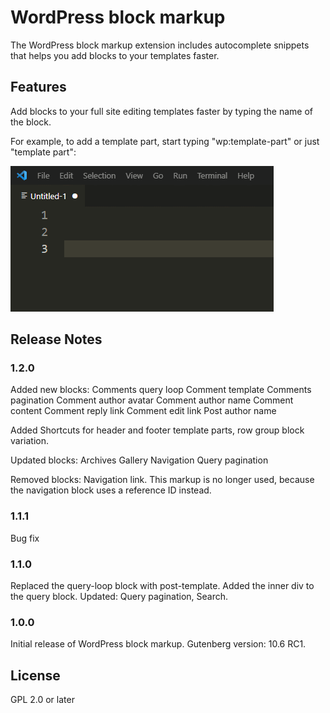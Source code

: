 # WordPress block markup

The WordPress block markup extension includes autocomplete snippets that helps you add blocks to your templates faster.

## Features

Add blocks to your full site editing templates faster by typing the name of the block.

For example, to add a template part, start typing "wp:template-part" or just "template part":

![Template part](images/template-part-animation.gif)

## Release Notes

### 1.2.0

Added new blocks:
Comments query loop
Comment template
Comments pagination
Comment author avatar
Comment author name
Comment content
Comment reply link
Comment edit link
Post author name

Added Shortcuts for header and footer template parts,
row group block variation.

Updated blocks:
Archives
Gallery
Navigation
Query pagination

Removed blocks:
Navigation link. This markup is no longer used, because the navigation block uses a reference ID instead.

### 1.1.1

Bug fix

### 1.1.0

Replaced the query-loop block with post-template.
Added the inner div to the query block.
Updated: Query pagination, Search.

### 1.0.0

Initial release of WordPress block markup.
Gutenberg version: 10.6 RC1.

## License

GPL 2.0 or later
